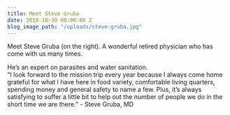 ```yaml
---
title: Meet Steve Gruba
date: 2018-10-30 00:00:00 Z
blog_image_path: "/uploads/steve-gruba.jpg"
---
```


Meet Steve Gruba (on the right). A wonderful retired physician who has come with us many times.

He’s an expert on parasites and water sanitation. <br>“I look forward to the mission trip every year because I always come home grateful for what I have here in food variety, comfortable living quarters, spending money and general safety to name a few. Plus, it’s always satisfying to suffer a little bit to help out the number of people we do in the short time we are there.” - Steve Gruba, MD